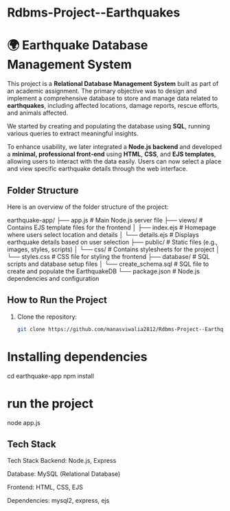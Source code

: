 # Rdbms-Project--Earthquakes
# 🌍 Earthquake Database Management System

This project is a **Relational Database Management System** built as part of an academic assignment. The primary objective was to design and implement a comprehensive database to store and manage data related to **earthquakes**, including affected locations, damage reports, rescue efforts, and animals affected.

We started by creating and populating the database using **SQL**, running various queries to extract meaningful insights.

To enhance usability, we later integrated a **Node.js backend** and developed a **minimal, professional front-end** using **HTML**, **CSS**, and **EJS templates**, allowing users to interact with the data easily. Users can now select a place and view specific earthquake details through the web interface.

## Folder Structure

Here is an overview of the folder structure of the project:

earthquake-app/
├── app.js # Main Node.js server file
├── views/ # Contains EJS template files for the frontend
│ ├── index.ejs # Homepage where users select location and details
│ └── details.ejs # Displays earthquake details based on user selection
├── public/ # Static files (e.g., images, styles, scripts)
│ └── css/ # Contains stylesheets for the project
│ └── styles.css # CSS file for styling the frontend
├── database/ # SQL scripts and database setup files
│ └── create_schema.sql # SQL file to create and populate the EarthquakeDB
└── package.json # Node.js dependencies and configuration


## How to Run the Project

1. Clone the repository:

   ```bash
   git clone https://github.com/manasviwalia2812/Rdbms-Project--Earthquakes.git

# Installing dependencies
cd earthquake-app
npm install

# run the project
node app.js

## Tech Stack
Tech Stack
Backend: Node.js, Express

Database: MySQL (Relational Database)

Frontend: HTML, CSS, EJS

Dependencies: mysql2, express, ejs
